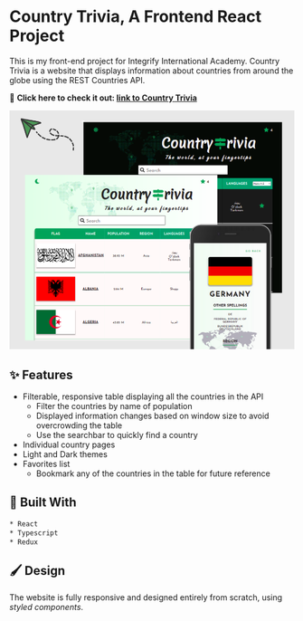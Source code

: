 # Country Trivia, A Frontend React Project

This is my front-end project for Integrify International Academy. Country Trivia is a website that displays information about countries from around the globe using the REST Countries API.

🚀 **Click here to check it out: [link to Country Trivia](https://countrytrivia.netlify.app/)**

<img src="./public/countrytriviapreview.png" alt="image preview of country trivia" width="600">

## ✨ Features

- Filterable, responsive table displaying all the countries in the API
  - Filter the countries by name of population
  - Displayed information changes based on window size to avoid overcrowding the table
  - Use the searchbar to quickly find a country
- Individual country pages
- Light and Dark themes
- Favorites list
  - Bookmark any of the countries in the table for future reference

## 🔧 Built With

    * React
    * Typescript
    * Redux

## 🖌️ Design

The website is fully responsive and designed entirely from scratch, using _styled components_.
